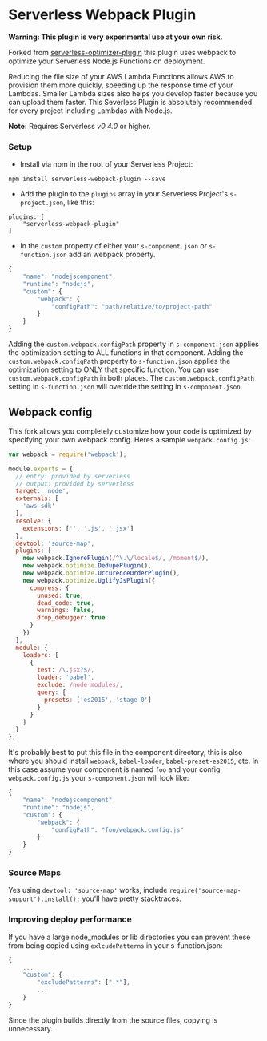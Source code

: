 Serverless Webpack Plugin
=============================
**Warning: This plugin is very experimental use at your own risk.**

Forked from [serverless-optimizer-plugin](https://github.com/serverless/serverless-optimizer-plugin) this plugin uses webpack to optimize your Serverless Node.js Functions on deployment.

Reducing the file size of your AWS Lambda Functions allows AWS to provision them more quickly, speeding up the response time of your Lambdas.  Smaller Lambda sizes also helps you develop faster because you can upload them faster.  This Severless Plugin is absolutely recommended for every project including Lambdas with Node.js.

**Note:** Requires Serverless *v0.4.0* or higher.

### Setup

* Install via npm in the root of your Serverless Project:
```
npm install serverless-webpack-plugin --save
```

* Add the plugin to the `plugins` array in your Serverless Project's `s-project.json`, like this:

```
plugins: [
    "serverless-webpack-plugin"
]
```

* In the `custom` property of either your `s-component.json` or `s-function.json` add an webpack property.

```javascript
{
    "name": "nodejscomponent",
    "runtime": "nodejs",
    "custom": {
        "webpack": {
            "configPath": "path/relative/to/project-path"
        }
    }
}

```


Adding the `custom.webpack.configPath` property in `s-component.json` applies the optimization setting to ALL functions in that component.  Adding the `custom.webpack.configPath` property to `s-function.json` applies the optimization setting to ONLY that specific function.  You can use `custom.webpack.configPath` in both places.  The `custom.webpack.configPath` setting in `s-function.json` will override the setting in `s-component.json`.



## Webpack config
This fork allows you completely customize how your code is optimized by specifying your own webpack config. Heres a sample `webpack.config.js`:

```javascript
var webpack = require('webpack');

module.exports = {
  // entry: provided by serverless
  // output: provided by serverless
  target: 'node',
  externals: [
    'aws-sdk'
  ],
  resolve: {
    extensions: ['', '.js', '.jsx']
  },
  devtool: 'source-map',
  plugins: [
    new webpack.IgnorePlugin(/^\.\/locale$/, /moment$/),
    new webpack.optimize.DedupePlugin(),
    new webpack.optimize.OccurenceOrderPlugin(),
    new webpack.optimize.UglifyJsPlugin({
      compress: {
        unused: true,
        dead_code: true,
        warnings: false,
        drop_debugger: true
      }
    })
  ],
  module: {
    loaders: [
      {
        test: /\.jsx?$/,
        loader: 'babel',
        exclude: /node_modules/,
        query: {
          presets: ['es2015', 'stage-0']
        }
      }
    ]
  }
};
```
It's probably best to put this file in the component directory, this is also where you should install `webpack`, `babel-loader`, `babel-preset-es2015`, etc. 
In this case assume your component is named `foo` and your config `webpack.config.js` your `s-component.json` will look like: 

```javascript
{
    "name": "nodejscomponent",
    "runtime": "nodejs",
    "custom": {
        "webpack": {
            "configPath": "foo/webpack.config.js"
        }
    }
}
```


### Source Maps
Yes using `devtool: 'source-map'` works, include `require('source-map-support').install();` you'll have pretty stacktraces.
 
### Improving deploy performance
  
If you have a large node_modules or lib directories you can prevent these from being copied using `exlcudePatterns` in your s-function.json:

```javascript
{
    ...
    "custom": {
        "excludePatterns": [".*"],
        ...
    }
}
```

Since the plugin builds directly from the source files, copying is unnecessary. 
